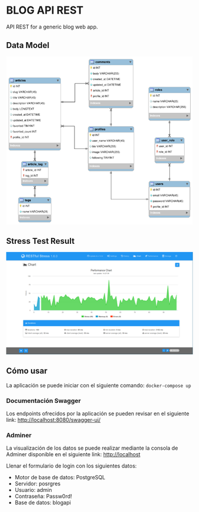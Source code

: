 # BLOG API REST
API REST for a generic blog web app.

## Data Model
![ER Diagram](er-model.png)

## Stress Test Result
![RESTfull Stress chart](restfull-stress-results.png)

## Cómo usar
La aplicación se puede iniciar con el siguiente comando: `docker-compose up`

### Documentación Swagger
Los endpoints ofrecidos por la aplicación se pueden revisar en
el siguiente link: [http://localhost:8080/swagger-ui/](http://localhost:8080/swagger-ui/index.html)

### Adminer
La visualización de los datos se puede realizar mediante la consola de Adminer disponible
en el siguiente link: [http://localhost](http://localhost)

Llenar el formulario de login con los siguientes datos:
- Motor de base de datos: PostgreSQL
- Servidor: posrgres
- Usuario: admin
- Contraseña: Passw0rd!
- Base de datos: blogapi
